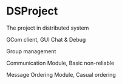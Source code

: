 # DSProject
The project in distributed system


GCom client, GUI Chat & Debug

Group management

Communication Module, Basic non-reliable

Message Ordering Module, Casual ordering